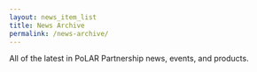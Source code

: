 ```yaml
---
layout: news_item_list 
title: News Archive
permalink: /news-archive/
---
```


All of the latest in PoLAR Partnership news, events, and products.
